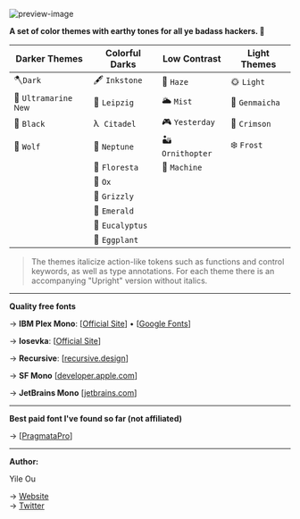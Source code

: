 ![preview-image](https://raw.githubusercontent.com/troydraws/paddy-color-theme/master/paddy-color-theme-preview.gif)

**A set of color themes with earthy tones for all ye badass hackers. 🍁**

| Darker Themes                  | Colorful Darks     | Low Contrast    | Light Themes  |
| ------------------------------ | ------------------ | --------------- | ------------- |
| 🪓`Dark`                        | 🖋 `Inkstone`       | 🌄 `Haze`        | 🌞 `Light`     |
| 🌊 `Ultramarine` <sup>New</sup> | 🎼 `Leipzig`        | 🌥 `Mist`        | 🍵 `Genmaicha` |
| 🚧 `Black`                      | λ&nbsp;  `Citadel` | 🎮 `Yesterday`   | 🍷 `Crimson`   |
| 🐺 `Wolf`                       | 🔵 `Neptune`        | 🏜 `Ornithopter` | ❄️ `Frost`     |
|                                | 🌸 `Floresta`       | 🤖 `Machine`     |               |
|                                | 🧧 `Ox`             |                 |               |
|                                | 🐻 `Grizzly`        |                 |               |
|                                | 🌲 `Emerald`        |                 |               |
|                                | 🌿 `Eucalyptus`     |                 |               |
|                                | 🍆 `Eggplant`       |                 |               |

&NewLine;

> The themes italicize action-like tokens such as functions and control keywords, as well as type annotations. 
> For each theme there is an accompanying "Upright" version without italics.

---

**Quality free fonts**

→ **IBM Plex Mono**: [[Official Site](https://www.ibm.com/plex/)] • [[Google Fonts](https://fonts.google.com/specimen/IBM+Plex+Mono)]

→ **Iosevka**: [[Official Site](https://typeof.net/Iosevka/)]

→ **Recursive**: [[recursive.design](https://www.recursive.design/)] 

→ **SF Mono** [[developer.apple.com](https://developer.apple.com/fonts/)]

→ **JetBrains Mono** [[jetbrains.com](https://www.jetbrains.com/lp/mono/)]

---

**Best paid font I've found so far (not affiliated)**

→ [[PragmataPro](https://fsd.it/shop/fonts/pragmatapro/)] 

---

**Author:**

Yile Ou  

→ [Website](https://yile.art/)<br />
→ [Twitter](https://twitter.com/yile_art)